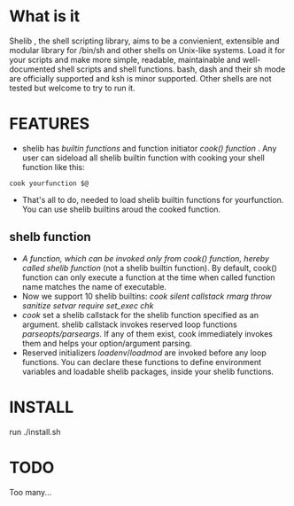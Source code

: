 # What is it
Shelib , the shell scripting library, aims to be a convienient, extensible and modular library for /bin/sh and other shells on Unix-like systems. Load it for your scripts and make more simple, readable, maintainable and well-documented shell scripts and shell functions. bash, dash and their sh mode are officially supported and ksh is minor supported. Other shells are not tested but welcome to try to run it.

# FEATURES
* shelib has *builtin functions* and function initiator *cook() function* .  Any user can sideload all shelib builtin function with cooking your shell function like this:
```
cook yourfunction $@
```
* That's all to do, needed to load shelib builtin functions for yourfunction. You can use shelib builtins aroud the cooked function.
## shelb function
* *A function, which can be invoked only from cook() function, hereby called shelib function* (not a shelib builtin function). By default, cook() function can only execute a function at the time when called function name matches the name of executable. 
* Now we support 10 shelib builtins: *cook* *silent* *callstack* *rmarg* *throw* *sanitize* *setvar* *require* *set_exec* *chk*
* *cook* set a shelib callstack for the shelib function specified as an argument. shelib callstack invokes reserved loop functions *parseopts/parseargs*. If any of them exist, cook immediately invokes them and helps your option/argument parsing.
* Reserved initializers *loadenv*/*loadmod* are invoked before any loop functions. You can declare these functions to define environment variables and loadable shelib packages, inside your shelib functions.

# INSTALL

run ./install.sh

# TODO
Too many...

